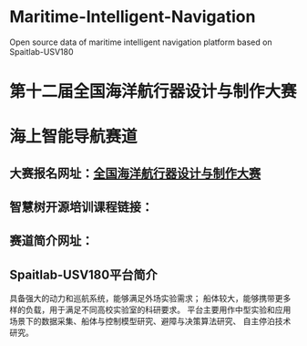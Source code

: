 # Maritime-Intelligent-Navigation
 Open source data of maritime intelligent navigation platform based on Spaitlab-USV180
# 第十二届全国海洋航行器设计与制作大赛
# 海上智能导航赛道
## 大赛报名网址：[全国海洋航行器设计与制作大赛](http://cmvc.moocollege.com/)


## 智慧树开源培训课程链接：

## 赛道简介网址：

## Spaitlab-USV180平台简介
具备强大的动力和巡航系统，能够满足外场实验需求； 船体较大，能够携带更多样的负载，用于满足不同高校实验室的科研要求。 平台主要用作中型实验和应用场景下的数据采集、船体与控制模型研究、避障与决策算法研究、 自主停泊技术研究。 

